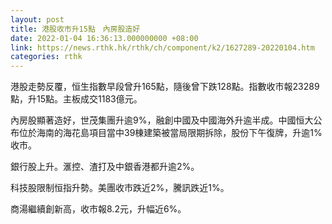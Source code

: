 ```yaml
---
layout: post
title: 港股收市升15點　內房股造好
date: 2022-01-04 16:36:13.000000000 +08:00
link: https://news.rthk.hk/rthk/ch/component/k2/1627289-20220104.htm
categories: rthk
---
```


港股走勢反覆，恒生指數早段曾升165點，隨後曾下跌128點。指數收市報23289點，升15點。主板成交1183億元。

內房股顯著造好，世茂集團升逾9%，融創中國及中國海外升逾半成。中國恒大公布位於海南的海花島項目當中39棟建築被當局限期拆除，股份下午復牌，升逾1%收市。

銀行股上升。滙控、渣打及中銀香港都升逾2%。

科技股限制恒指升勢。美團收市跌近2%，騰訊跌近1%。

商湯繼續創新高，收市報8.2元，升幅近6%。
